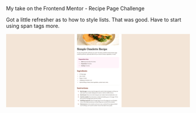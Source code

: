 My take on the Frontend Mentor - Recipe Page Challenge

Got a little refresher as to how to style lists. That was good. Have to start using span tags more. 

![](./screenshot.png)
